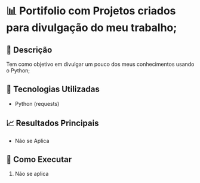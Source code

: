# 📊 Portifolio com Projetos criados para divulgação do meu trabalho;

## 📝 Descrição  
Tem como objetivo em divulgar um pouco dos meus conhecimentos usando o Python;

## 🔧 Tecnologias Utilizadas  
- Python (requests)

## 📈 Resultados Principais  
- Não se Aplica

## 🚀 Como Executar  
1. Não se aplica
